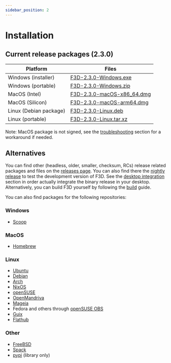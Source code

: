```yaml
---
sidebar_position: 2
---
```


# Installation

## Current release packages (2.3.0)

| Platform | Files |
| -------- | ----- |
| Windows (installer) | [F3D-2.3.0-Windows.exe](https://github.com/f3d-app/f3d/releases/download/v2.3.0/F3D-2.3.0-Windows-x86_64-raytracing.exe) |
| Windows (portable) | [F3D-2.3.0-Windows.zip](https://github.com/f3d-app/f3d/releases/download/v2.3.0/F3D-2.3.0-Windows-x86_64-raytracing.zip) |
| MacOS (Intel) | [F3D-2.3.0-macOS-x86_64.dmg](https://github.com/f3d-app/f3d/releases/download/v2.3.0/F3D-2.3.0-macOS-x86_64-raytracing.dmg) |
| MacOS (Silicon) | [F3D-2.3.0-macOS-arm64.dmg](https://github.com/f3d-app/f3d/releases/download/v2.3.0/F3D-2.3.0-macOS-arm64.dmg) |
| Linux (Debian package) | [F3D-2.3.0-Linux.deb](https://github.com/f3d-app/f3d/releases/download/v2.3.0/F3D-2.3.0-Linux-x86_64-raytracing.deb) |
| Linux (portable) | [F3D-2.3.0-Linux.tar.xz](https://github.com/f3d-app/f3d/releases/download/v2.3.0/F3D-2.3.0-Linux-x86_64-raytracing.tar.xz) |

Note: MacOS package is not signed, see the [troubleshooting](LIMITATIONS_AND_TROUBLESHOOTING.md) section for a workaround if needed.

## Alternatives

You can find other (headless, older, smaller, checksum, RCs) release related packages and files on the [releases page](https://github.com/f3d-app/f3d/releases).
You can also find there the [nightly release](https://github.com/f3d-app/f3d/releases/tag/nightly) to test the development version of F3D.
See the [desktop integration](DESKTOP_INTEGRATION.md) section in order actually integrate the binary release in your desktop.
Alternatively, you can build F3D yourself by following the [build](../dev/BUILD.md) guide.

You can also find packages for the following repositories:

### Windows

- [Scoop](https://scoop.sh/#/apps?q=f3d&s=0&d=1&o=true)

### MacOS

- [Homebrew](https://formulae.brew.sh/formula/f3d)

### Linux

- [Ubuntu](https://packages.ubuntu.com/search?keywords=f3d&searchon=names&exact=1&suite=all&section=all)
- [Debian](https://packages.debian.org/search?keywords=f3d&searchon=names&exact=1&suite=all&section=all)
- [Arch](https://archlinux.org/packages/extra/x86_64/f3d/)
- [NixOS](https://search.nixos.org/packages?query=f3d)
- [openSUSE](https://software.opensuse.org/package/f3d)
- [OpenMandriva](https://github.com/OpenMandrivaAssociation/f3d)
- [Mageia](https://madb.mageia.org/package/show/source/1/application/0/release/cauldron/name/f3d)
- Fedora and others through [openSUSE OBS](https://build.opensuse.org/package/show/home:AndnoVember:F3D/f3d)
- [Guix](https://packages.guix.gnu.org/packages/f3d/)
- [Flathub](https://flathub.org/apps/details/io.github.f3d_app.f3d)

### Other

- [FreeBSD](https://cgit.freebsd.org/ports/tree/graphics/f3d)
- [Spack](https://packages.spack.io/package.html?name=f3d)
- [pypi](https://pypi.org/project/f3d/) (library only)
